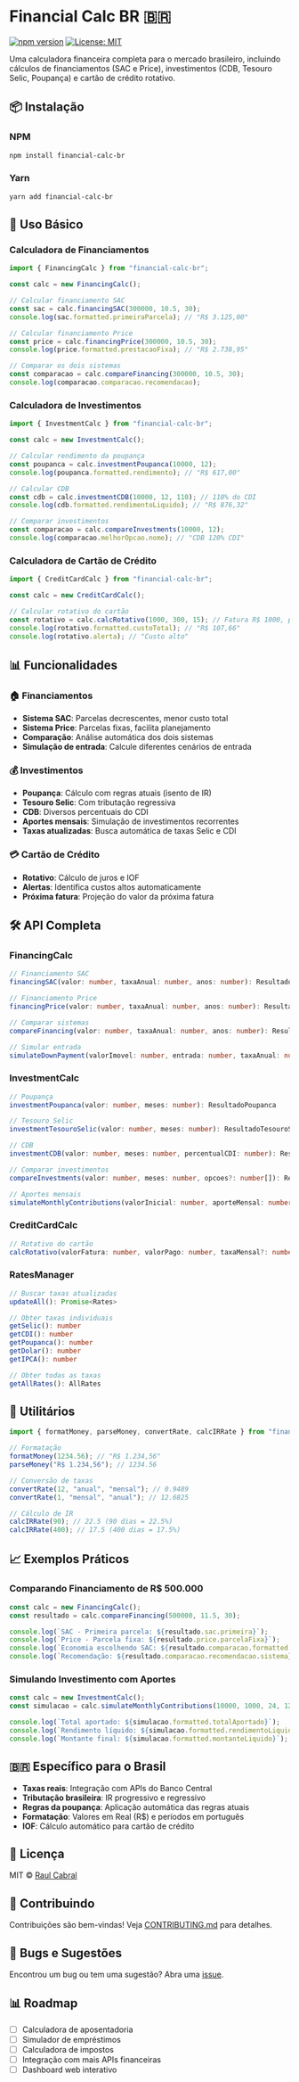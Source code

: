 # Financial Calc BR 🇧🇷

[![npm version](https://img.shields.io/npm/v/financial-calc-br.svg)](https://www.npmjs.com/package/financial-calc-br)
[![License: MIT](https://img.shields.io/badge/License-MIT-yellow.svg)](https://opensource.org/licenses/MIT)

Uma calculadora financeira completa para o mercado brasileiro, incluindo cálculos de financiamentos (SAC e Price), investimentos (CDB, Tesouro Selic, Poupança) e cartão de crédito rotativo.

## 📦 Instalação

### NPM

```bash
npm install financial-calc-br
```

### Yarn

```bash
yarn add financial-calc-br
```

## 🚀 Uso Básico

### Calculadora de Financiamentos

```typescript
import { FinancingCalc } from "financial-calc-br";

const calc = new FinancingCalc();

// Calcular financiamento SAC
const sac = calc.financingSAC(300000, 10.5, 30);
console.log(sac.formatted.primeiraParcela); // "R$ 3.125,00"

// Calcular financiamento Price
const price = calc.financingPrice(300000, 10.5, 30);
console.log(price.formatted.prestacaoFixa); // "R$ 2.738,95"

// Comparar os dois sistemas
const comparacao = calc.compareFinancing(300000, 10.5, 30);
console.log(comparacao.comparacao.recomendacao);
```

### Calculadora de Investimentos

```typescript
import { InvestmentCalc } from "financial-calc-br";

const calc = new InvestmentCalc();

// Calcular rendimento da poupança
const poupanca = calc.investmentPoupanca(10000, 12);
console.log(poupanca.formatted.rendimento); // "R$ 617,00"

// Calcular CDB
const cdb = calc.investmentCDB(10000, 12, 110); // 110% do CDI
console.log(cdb.formatted.rendimentoLiquido); // "R$ 876,32"

// Comparar investimentos
const comparacao = calc.compareInvestments(10000, 12);
console.log(comparacao.melhorOpcao.nome); // "CDB 120% CDI"
```

### Calculadora de Cartão de Crédito

```typescript
import { CreditCardCalc } from "financial-calc-br";

const calc = new CreditCardCalc();

// Calcular rotativo do cartão
const rotativo = calc.calcRotativo(1000, 300, 15); // Fatura R$ 1000, pagou R$ 300, taxa 15%
console.log(rotativo.formatted.custoTotal); // "R$ 107,66"
console.log(rotativo.alerta); // "Custo alto"
```

## 📊 Funcionalidades

### 🏠 Financiamentos
- **Sistema SAC**: Parcelas decrescentes, menor custo total
- **Sistema Price**: Parcelas fixas, facilita planejamento
- **Comparação**: Análise automática dos dois sistemas
- **Simulação de entrada**: Calcule diferentes cenários de entrada

### 💰 Investimentos
- **Poupança**: Cálculo com regras atuais (isento de IR)
- **Tesouro Selic**: Com tributação regressiva
- **CDB**: Diversos percentuais do CDI
- **Aportes mensais**: Simulação de investimentos recorrentes
- **Taxas atualizadas**: Busca automática de taxas Selic e CDI

### 💳 Cartão de Crédito
- **Rotativo**: Cálculo de juros e IOF
- **Alertas**: Identifica custos altos automaticamente
- **Próxima fatura**: Projeção do valor da próxima fatura

## 🛠️ API Completa

### FinancingCalc

```typescript
// Financiamento SAC
financingSAC(valor: number, taxaAnual: number, anos: number): ResultadoSAC

// Financiamento Price
financingPrice(valor: number, taxaAnual: number, anos: number): ResultadoPRICE

// Comparar sistemas
compareFinancing(valor: number, taxaAnual: number, anos: number): ResultadoComparacao

// Simular entrada
simulateDownPayment(valorImovel: number, entrada: number, taxaAnual: number, anos: number): SimulacaoEntrada
```

### InvestmentCalc

```typescript
// Poupança
investmentPoupanca(valor: number, meses: number): ResultadoPoupanca

// Tesouro Selic
investmentTesouroSelic(valor: number, meses: number): ResultadoTesouroSelic

// CDB
investmentCDB(valor: number, meses: number, percentualCDI: number): ResultadoCDB

// Comparar investimentos
compareInvestments(valor: number, meses: number, opcoes?: number[]): ResultadoComparacaoInvestment

// Aportes mensais
simulateMonthlyContributions(valorInicial: number, aporteMensal: number, meses: number, taxaAnual: number, temIR?: boolean): SimulacaoAportes
```

### CreditCardCalc

```typescript
// Rotativo do cartão
calcRotativo(valorFatura: number, valorPago: number, taxaMensal?: number): creditCard | creditCardPaga
```

### RatesManager

```typescript
// Buscar taxas atualizadas
updateAll(): Promise<Rates>

// Obter taxas individuais
getSelic(): number
getCDI(): number
getPoupanca(): number
getDolar(): number
getIPCA(): number

// Obter todas as taxas
getAllRates(): AllRates
```

## 🔧 Utilitários

```typescript
import { formatMoney, parseMoney, convertRate, calcIRRate } from "financial-calc-br";

// Formatação
formatMoney(1234.56); // "R$ 1.234,56"
parseMoney("R$ 1.234,56"); // 1234.56

// Conversão de taxas
convertRate(12, "anual", "mensal"); // 0.9489
convertRate(1, "mensal", "anual"); // 12.6825

// Cálculo de IR
calcIRRate(90); // 22.5 (90 dias = 22.5%)
calcIRRate(400); // 17.5 (400 dias = 17.5%)
```

## 📈 Exemplos Práticos

### Comparando Financiamento de R$ 500.000

```typescript
const calc = new FinancingCalc();
const resultado = calc.compareFinancing(500000, 11.5, 30);

console.log(`SAC - Primeira parcela: ${resultado.sac.primeira}`);
console.log(`Price - Parcela fixa: ${resultado.price.parcelaFixa}`);
console.log(`Economia escolhendo SAC: ${resultado.comparacao.formatted.economia}`);
console.log(`Recomendação: ${resultado.comparacao.recomendacao.sistema}`);
```

### Simulando Investimento com Aportes

```typescript
const calc = new InvestmentCalc();
const simulacao = calc.simulateMonthlyContributions(10000, 1000, 24, 12);

console.log(`Total aportado: ${simulacao.formatted.totalAportado}`);
console.log(`Rendimento líquido: ${simulacao.formatted.rendimentoLiquido}`);
console.log(`Montante final: ${simulacao.formatted.montanteLiquido}`);
```

## 🇧🇷 Específico para o Brasil

- **Taxas reais**: Integração com APIs do Banco Central
- **Tributação brasileira**: IR progressivo e regressivo
- **Regras da poupança**: Aplicação automática das regras atuais
- **Formatação**: Valores em Real (R$) e períodos em português
- **IOF**: Cálculo automático para cartão de crédito

## 📝 Licença

MIT © [Raul Cabral](https://github.com/raulcabralc)

## 🤝 Contribuindo

Contribuições são bem-vindas! Veja [CONTRIBUTING.md](CONTRIBUTING.md) para detalhes.

## 🐛 Bugs e Sugestões

Encontrou um bug ou tem uma sugestão? Abra uma [issue](https://github.com/raulcabralc/financial-calc-br/issues).

## 📊 Roadmap

- [ ] Calculadora de aposentadoria
- [ ] Simulador de empréstimos
- [ ] Calculadora de impostos
- [ ] Integração com mais APIs financeiras
- [ ] Dashboard web interativo
